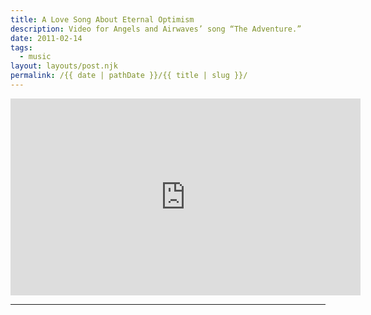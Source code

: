 ```yaml
---
title: A Love Song About Eternal Optimism
description: Video for Angels and Airwaves’ song “The Adventure.”
date: 2011-02-14
tags: 
  - music
layout: layouts/post.njk
permalink: /{{ date | pathDate }}/{{ title | slug }}/
---
```


<iframe class="youtube-video" width="560" height="315" src="https://www.youtube.com/embed/JMl8cQjBfqk" title="YouTube video player" frameborder="0" allow="accelerometer; autoplay; clipboard-write; encrypted-media; gyroscope; picture-in-picture; web-share" allowfullscreen></iframe>

---
